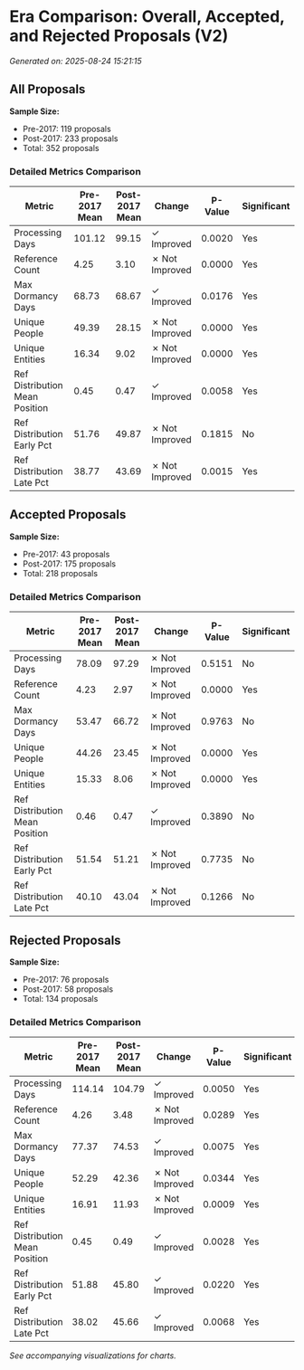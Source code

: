 # Era Comparison: Overall, Accepted, and Rejected Proposals (V2)

*Generated on: 2025-08-24 15:21:15*

## All Proposals

**Sample Size:**
- Pre-2017: 119 proposals
- Post-2017: 233 proposals
- Total: 352 proposals

### Detailed Metrics Comparison

| Metric | Pre-2017 Mean | Post-2017 Mean | Change | P-Value | Significant |
|--------|---------------|----------------|---------|---------|-------------|
| Processing Days | 101.12 | 99.15 | ✓ Improved | 0.0020 | Yes |
| Reference Count | 4.25 | 3.10 | ✗ Not Improved | 0.0000 | Yes |
| Max Dormancy Days | 68.73 | 68.67 | ✓ Improved | 0.0176 | Yes |
| Unique People | 49.39 | 28.15 | ✗ Not Improved | 0.0000 | Yes |
| Unique Entities | 16.34 | 9.02 | ✗ Not Improved | 0.0000 | Yes |
| Ref Distribution Mean Position | 0.45 | 0.47 | ✓ Improved | 0.0058 | Yes |
| Ref Distribution Early Pct | 51.76 | 49.87 | ✗ Not Improved | 0.1815 | No |
| Ref Distribution Late Pct | 38.77 | 43.69 | ✗ Not Improved | 0.0015 | Yes |

## Accepted Proposals

**Sample Size:**
- Pre-2017: 43 proposals
- Post-2017: 175 proposals
- Total: 218 proposals

### Detailed Metrics Comparison

| Metric | Pre-2017 Mean | Post-2017 Mean | Change | P-Value | Significant |
|--------|---------------|----------------|---------|---------|-------------|
| Processing Days | 78.09 | 97.29 | ✗ Not Improved | 0.5151 | No |
| Reference Count | 4.23 | 2.97 | ✗ Not Improved | 0.0000 | Yes |
| Max Dormancy Days | 53.47 | 66.72 | ✗ Not Improved | 0.9763 | No |
| Unique People | 44.26 | 23.45 | ✗ Not Improved | 0.0000 | Yes |
| Unique Entities | 15.33 | 8.06 | ✗ Not Improved | 0.0000 | Yes |
| Ref Distribution Mean Position | 0.46 | 0.47 | ✓ Improved | 0.3890 | No |
| Ref Distribution Early Pct | 51.54 | 51.21 | ✗ Not Improved | 0.7735 | No |
| Ref Distribution Late Pct | 40.10 | 43.04 | ✗ Not Improved | 0.1266 | No |

## Rejected Proposals

**Sample Size:**
- Pre-2017: 76 proposals
- Post-2017: 58 proposals
- Total: 134 proposals

### Detailed Metrics Comparison

| Metric | Pre-2017 Mean | Post-2017 Mean | Change | P-Value | Significant |
|--------|---------------|----------------|---------|---------|-------------|
| Processing Days | 114.14 | 104.79 | ✓ Improved | 0.0050 | Yes |
| Reference Count | 4.26 | 3.48 | ✗ Not Improved | 0.0289 | Yes |
| Max Dormancy Days | 77.37 | 74.53 | ✓ Improved | 0.0075 | Yes |
| Unique People | 52.29 | 42.36 | ✗ Not Improved | 0.0344 | Yes |
| Unique Entities | 16.91 | 11.93 | ✗ Not Improved | 0.0009 | Yes |
| Ref Distribution Mean Position | 0.45 | 0.49 | ✓ Improved | 0.0028 | Yes |
| Ref Distribution Early Pct | 51.88 | 45.80 | ✓ Improved | 0.0220 | Yes |
| Ref Distribution Late Pct | 38.02 | 45.66 | ✓ Improved | 0.0068 | Yes |

*See accompanying visualizations for charts.*
